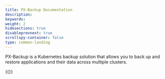 ```yaml
---
title: PX-Backup Documentation
description: 
keywords: 
weight: 2
hidesections: true
disableprevnext: true
scrollspy-container: false
type: common-landing
---
```


PX-Backup is a Kubernetes backup solution that allows you to back up and restore applications and their data across multiple clusters.

{{<homelist series="backup">}}
